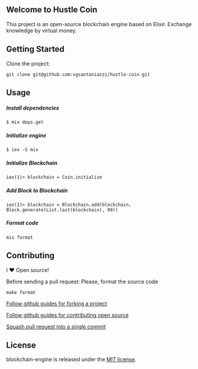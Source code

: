 ## Welcome to Hustle Coin

This project is an open-source blockchain engine based on Elixir. Exchange knowledge by virtual money.

## Getting Started

Clone the project:

```
git clone git@github.com:vgsantoniazzi/hustle-coin.git
```

## Usage

##### Install dependencies

```
$ mix deps.get
```

##### Initialize engine

```
$ iex -S mix
```

##### Initialize Blockchain

```
iex(1)> blockchain = Coin.initialize
```

##### Add Block to Blockchain

```
iex(1)> blockchain = Blockchain.add(blockchain, Block.generate(List.last(blockchain), 99))
```

##### Format code

```
mix format
```

## Contributing

I :heart: Open source!

Before sending a pull request: Please, format the source code

```
make format
```

[Follow github guides for forking a project](https://guides.github.com/activities/forking/)

[Follow github guides for contributing open source](https://guides.github.com/activities/contributing-to-open-source/#contributing)

[Squash pull request into a single commit](http://eli.thegreenplace.net/2014/02/19/squashing-github-pull-requests-into-a-single-commit/)

## License

blockchain-engine is released under the [MIT license](http://opensource.org/licenses/MIT).
